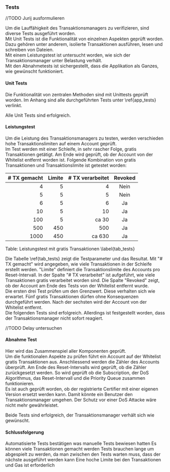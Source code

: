 
### Tests

//TODO Jurij ausformulieren

Um die Lauffähigkeit des Transaktionsmanagers zu verifizieren, sind diverse
Tests ausgeführt worden.\
Mit Unit Tests ist die Funktionalität von einzelnen
Aspekten geprüft worden. Dazu gehören unter anderem, isolierte Transaktionen
ausführen, lesen und schreiben von Dateien.\
Mit einem Leistungstest ist untersucht worden, wie sich der Transaktionsmanager
unter Belastung verhält.\
Mit den Abnahmetests ist sichergestellt, dass die Applikation als Ganzes,
wie gewünscht funktioniert.

#### Unit Tests

Die Funktionalität von zentralen Methoden sind mit Unittests geprüft worden.
Im Anhang sind alle durchgeführten Tests unter \ref{app_tests} verlinkt. 

Alle Unit Tests sind erfolgreich. 

#### Leistungstest

Um die Leistung des Transaktionsmanagers zu testen, werden verschieden hohe
Transaktionslimiten auf einem Account geprüft.\
Im Test werden mit einer Schleife, in sehr rascher Folge, gratis Transaktionen
getätigt. Am Ende wird geprüft, ob der Account von der Whitelist entfernt worden
ist. Folgende Kombination von gratis Transaktionen und Transaktionslimite ist
getestet worden:

| # TX gemacht | Limite |  # TX verarbeitet|Revoked|
|-------:|---------:|------:|:---:|
|4|5| 4|Nein|
|5|5|5|Nein|
|6|5|6|Ja|
|10|5|10|Ja|
|100|5|ca 30|Ja|
|500|450|500|Ja|
1000|450|ca 630|Ja|

Table: Leistungstest mit gratis Transaktionen \label{tab_tests}

Die Tabelle \ref{tab_tests} zeigt die Testparameter und das Resultat. Mit "# TX
gemacht" wird angegeben, wie viele Transaktionen in der Schleife erstellt
werden. "Limite" definiert die Transaktionslimite des Accounts pro
Reset-Intervall. In der Spalte "# TX verarbeitet" ist aufgeführt, wie viele
Transaktionen gratis verarbeitet worden sind. Die Spalte "Revoked" zeigt, ob der
Account am Ende des Tests von der Whitelist entfernt wurde.\
Die ersten drei Test prüfen um den Grenzwert. Diese verhalten sich wie erwartet.
Fünf gratis Transaktionen dürfen ohne Konsequenzen durchgeführt werden. Nach der
sechsten wird der Account von der Whitelist entfernt.\
Die folgenden Tests sind erfolgreich. Allerdings ist festgestellt worden, dass
der Transaktionsmanager nicht sofort reagiert. 

//TODO Delay untersuchen




#### Abnahme Test

Hier wird das Zusammenspiel aller Komponenten geprüft.\
Um die funktionalen Aspekte zu prüfen führt ein Account auf der Whitelist gratis
Transaktionen aus. Anschliessend werden die Zähler des Accounts überprüft. Am
Ende des Reset-Intervalls wird geprüft, ob die Zähler zurückgesetzt werden. So
wird geprüft ob die Subscription, der DoS Algorithmus, das Reset-Intervall und
die Priority Queue zusammen funktionieren.\
Es ist auch geprüft worden, ob der registrierte Certifier mit einer eigenen Version ersetzt werden kann. Damit könnte ein Benutzer den Transaktionsmanager umgehen. Der Schutz vor einer DoS Attacke wäre nicht mehr gewährleistet.

Beide Tests sind erfolgreich, der Transaktionsmanager verhält sich wie gewünscht.   

#### Schlussfolgerung

Automatisierte Tests bestätigen was manuelle Tests bewiesen hatten
Es können viele Transaktionen gemacht werden
Tests brauchen lange um abgespielt zu werden, da man zwischen den Tests warten muss, dass der nächste ausgeführt werden kann
Eine hoche Limite bei den Transaktionen und Gas ist erforderlich
